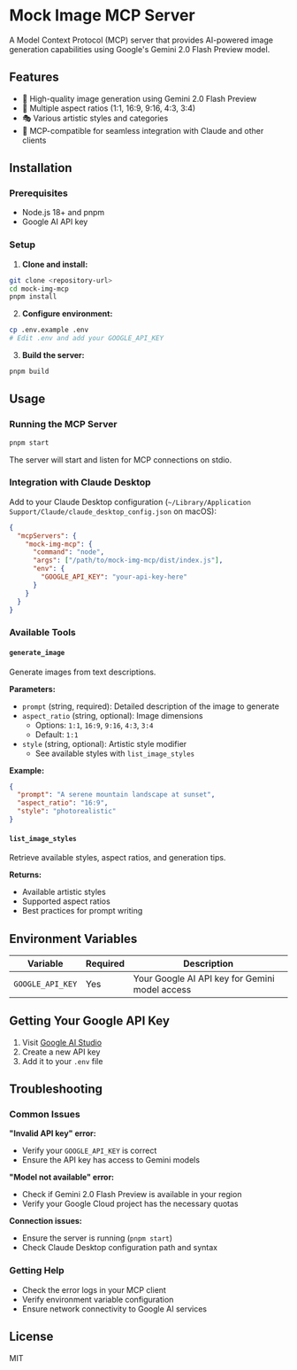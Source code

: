 # Mock Image MCP Server

A Model Context Protocol (MCP) server that provides AI-powered image generation capabilities using Google's Gemini 2.0 Flash Preview model.

## Features

- 🎨 High-quality image generation using Gemini 2.0 Flash Preview
- 📐 Multiple aspect ratios (1:1, 16:9, 9:16, 4:3, 3:4)
- 🎭 Various artistic styles and categories
- 🔌 MCP-compatible for seamless integration with Claude and other clients

## Installation

### Prerequisites

- Node.js 18+ and pnpm
- Google AI API key

### Setup

1. **Clone and install:**
```bash
git clone <repository-url>
cd mock-img-mcp
pnpm install
```

2. **Configure environment:**
```bash
cp .env.example .env
# Edit .env and add your GOOGLE_API_KEY
```

3. **Build the server:**
```bash
pnpm build
```

## Usage

### Running the MCP Server

```bash
pnpm start
```

The server will start and listen for MCP connections on stdio.

### Integration with Claude Desktop

Add to your Claude Desktop configuration (`~/Library/Application Support/Claude/claude_desktop_config.json` on macOS):

```json
{
  "mcpServers": {
    "mock-img-mcp": {
      "command": "node",
      "args": ["/path/to/mock-img-mcp/dist/index.js"],
      "env": {
        "GOOGLE_API_KEY": "your-api-key-here"
      }
    }
  }
}
```

### Available Tools

#### `generate_image`
Generate images from text descriptions.

**Parameters:**
- `prompt` (string, required): Detailed description of the image to generate
- `aspect_ratio` (string, optional): Image dimensions
  - Options: `1:1`, `16:9`, `9:16`, `4:3`, `3:4`
  - Default: `1:1`
- `style` (string, optional): Artistic style modifier
  - See available styles with `list_image_styles`

**Example:**
```json
{
  "prompt": "A serene mountain landscape at sunset",
  "aspect_ratio": "16:9",
  "style": "photorealistic"
}
```

#### `list_image_styles`
Retrieve available styles, aspect ratios, and generation tips.

**Returns:**
- Available artistic styles
- Supported aspect ratios
- Best practices for prompt writing

## Environment Variables

| Variable | Required | Description |
|----------|----------|-------------|
| `GOOGLE_API_KEY` | Yes | Your Google AI API key for Gemini model access |

## Getting Your Google API Key

1. Visit [Google AI Studio](https://aistudio.google.com/app/apikey)
2. Create a new API key
3. Add it to your `.env` file

## Troubleshooting

### Common Issues

**"Invalid API key" error:**
- Verify your `GOOGLE_API_KEY` is correct
- Ensure the API key has access to Gemini models

**"Model not available" error:**
- Check if Gemini 2.0 Flash Preview is available in your region
- Verify your Google Cloud project has the necessary quotas

**Connection issues:**
- Ensure the server is running (`pnpm start`)
- Check Claude Desktop configuration path and syntax

### Getting Help

- Check the error logs in your MCP client
- Verify environment variable configuration
- Ensure network connectivity to Google AI services

## License

MIT